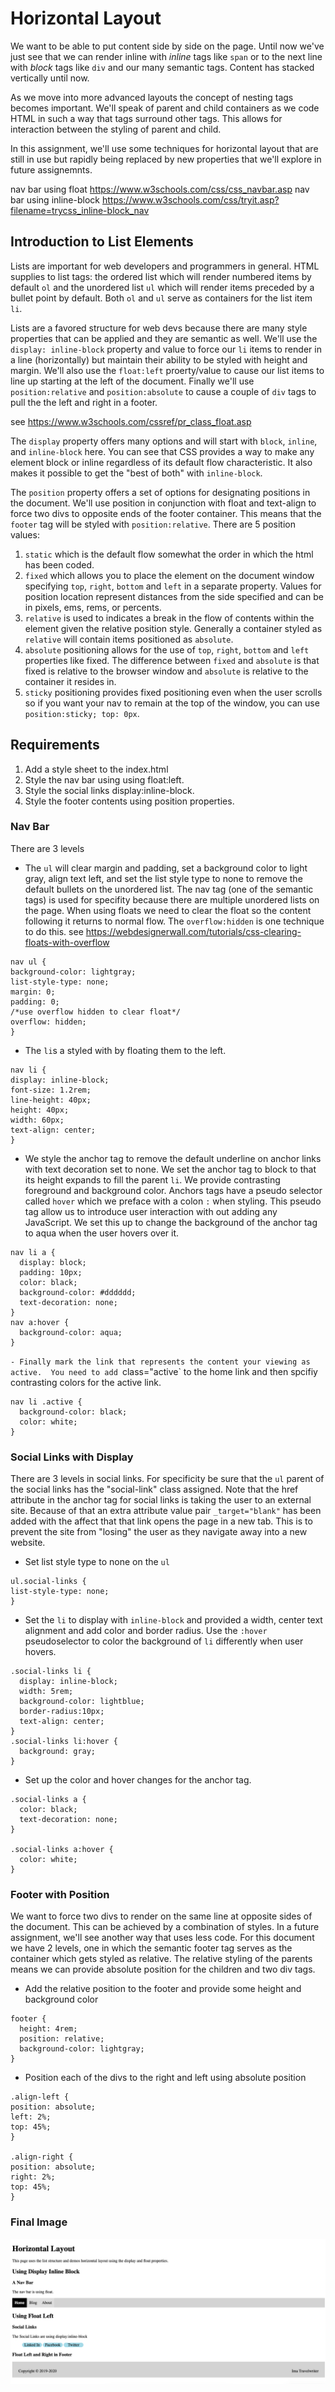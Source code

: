   
  # Horizontal Layout

We want to be able to put content side by side on the page.  Until now we've just see that we can render inline with *inline* tags like `span` or to the next line with *block* tags like `div` and our many semantic tags.  Content has stacked vertically until now.  

As we move into more advanced layouts the concept of nesting tags becomes important.  We'll speak of parent and child containers as we code HTML in such a way that tags surround other tags.  This allows for interaction between the styling of parent and child.

In this assignment, we'll use some techniques for horizontal layout that are still in use but rapidly being replaced by new properties that we'll explore in future assignemnts.
  
  nav bar using float https://www.w3schools.com/css/css_navbar.asp
  nav bar using inline-block https://www.w3schools.com/css/tryit.asp?filename=trycss_inline-block_nav

## Introduction to List Elements
Lists are important for web developers and programmers in general.  HTML supplies to list tags: the ordered list which will render numbered items by default `ol` and the unordered list `ul` which will render items preceded by a bullet point by default.  Both `ol` and `ul` serve as containers for the list item `li`.  

Lists are a favored structure for web devs because there are many style properties that can be applied and they are  semantic as well.  We'll use the `display: inline-block` property and value to force our `li` items to render in a line (horizontally) but maintain their ability to be styled with height and margin.
We'll also use the `float:left` proerty/value to cause our list items to line up starting at the left of the document.  Finally we'll use `position:relative` and `position:absolute` to cause a couple of `div` tags to pull the the left and right in a footer.

see https://www.w3schools.com/cssref/pr_class_float.asp

The `display` property offers many options and will start with `block`, `inline`, and `inline-block` here.  You can see that CSS provides a way to make any element block or inline regardless of its default flow characteristic.  It also makes it possible to get the "best of both" with `inline-block`.

The `position` property offers a set of options for designating positions in the document. We'll use position in conjunction with float and text-align to force two divs to opposite ends of the footer container. This means that the `footer` tag will be styled with `position:relative`. There are 5 position values:  
1. `static` which is the default flow somewhat the order in which the html has been coded.
2. `fixed` which allows you to place the element on the document window specifying `top`, `right`, `bottom` and `left` in a separate property.  Values for position location represent distances from the side specified and can be in pixels, ems, rems, or percents.
3. `relative` is used to indicates a break in the flow of contents within the element given the relative position style.  Generally a container styled as `relative` will contain items positioned as `absolute`.
4. `absolute` positioning allows for the use of `top`, `right`, `bottom` and `left` properties like fixed.  The difference between `fixed` and `absolute` is that fixed is relative to the browser window and `absolute` is relative to the container it resides in.
5. `sticky` positioning provides fixed positioning even when the user scrolls so if you want your nav to remain at the top of the window, you can use `position:sticky; top: 0px`.



##  Requirements  

1. Add a style sheet to the index.html 
2. Style the nav bar using using float:left. 
3. Style the social links display:inline-block.
4. Style the footer contents using position properties.

### Nav Bar
There are 3 levels 
  - The `ul` will clear margin and padding, set a background color to light gray, align text left, and set the list style type to none to remove the default bullets on the unordered list.  The nav tag (one of the semantic tags) is used for specifity because there are multiple unordered lists on the page.  When using floats we need to clear the float so the content following it returns to normal flow.  The `overflow:hidden` is one technique to do this. see https://webdesignerwall.com/tutorials/css-clearing-floats-with-overflow
   ```
 nav ul {
  background-color: lightgray;
  list-style-type: none;
  margin: 0;
  padding: 0;
  /*use overflow hidden to clear float*/
  overflow: hidden;
}
  ```  
  - The `li`s a styled with by floating them to the left.  
  ```
  nav li {
  display: inline-block;
  font-size: 1.2rem;
  line-height: 40px;
  height: 40px;
  width: 60px;
  text-align: center;
}
```
  - We style the anchor tag to remove the default underline on anchor links with text decoration set to none. We set the anchor tag to block to that its height expands to fill the parent `li`. We provide contrasting foreground and background color. Anchors tags have a pseudo selector called `hover` which we preface with a colon `:` when styling.  This pseudo tag allow us to introduce user interaction with out adding any JavaScript.  We set this up to change the background of the anchor tag to aqua when the user hovers over it. 
  ```
  nav li a {
    display: block;
    padding: 10px;
    color: black;
    background-color: #dddddd;
    text-decoration: none;
  }
  nav a:hover {
    background-color: aqua;
  }
```
`- Finally mark the link that represents the content your viewing as active.  You need to add `class="active` to the home link and then spcifiy contrasting colors for the active link.
```
nav li .active {
  background-color: black;
  color: white;
}
```

### Social Links with Display
There are 3 levels in social links.  For specificity be sure that the `ul` parent of the social links has the "social-link" class assigned. Note that the href attribute in the anchor tag for social links is taking the user to an external site.  Because of that an extra attribute value pair `_target="blank"` has been added with the affect that that link opens the page in a new tab.  This is to prevent the site from "losing" the user as they navigate away into a new website.

  - Set list style type to none on the `ul`
  ```
  ul.social-links {
  list-style-type: none;
}
```  
  - Set the `li` to display with `inline-block` and provided a width, center text alignment and add color and border radius.  Use the `:hover` pseudoselector to color the background of `li` differently when user hovers.
  ```
  .social-links li {
    display: inline-block;
    width: 5rem;
    background-color: lightblue;
    border-radius:10px;
    text-align: center;
  }
  .social-links li:hover {
    background: gray;
  }
```
  - Set up the color and hover changes for the anchor tag.
  ```
  .social-links a {
    color: black;
    text-decoration: none;
  }

  .social-links a:hover {
    color: white;
  }
  ```
### Footer with Position

We want to force two divs to render on the same line at opposite sides of the document.  This can be achieved by a combination of styles.  In a future assignment, we'll see another way that uses less code.  For this document we have 2 levels, one in which the semantic footer tag serves as the container which gets styled as relative.  The relative styling of the parents means we can provide absolute position for the children and two div tags.  

  - Add the relative position to the footer and provide some height and background color  
```
footer {
  height: 4rem;
  position: relative;
  background-color: lightgray;
}
``` 
  - Position each of the divs to the right and left using absolute position  
  ```
  .align-left {
  position: absolute;
  left: 2%;
  top: 45%;
}

.align-right {
  position: absolute;
  right: 2%;
  top: 45%;
}
```

### Final Image

![Layout Horizontal](images/layout-horizontal.png)




